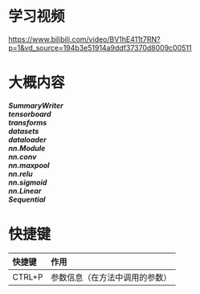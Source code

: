 # 学习视频
https://www.bilibili.com/video/BV1hE411t7RN?p=1&vd_source=194b3e51914a9ddf37370d8009c00511

# 大概内容

***SummaryWriter***     
***tensorboard***     
***transforms***     
***datasets***     
***dataloader***     
***nn.Module***     
***nn.conv***     
***nn.maxpool***     
***nn.relu***      
***nn.sigmoid***     
***nn.Linear***     
***Sequential***

# 快捷键

  |快捷键|作用|
  |:---|:---|
  |CTRL+P|参数信息（在方法中调用的参数）|
